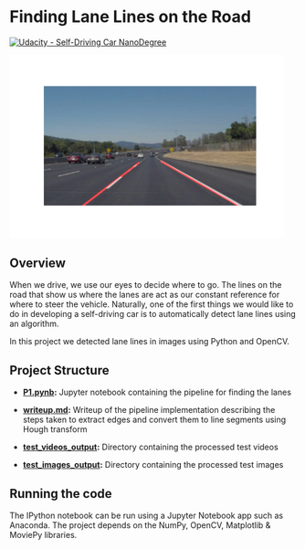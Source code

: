 # **Finding Lane Lines on the Road** 
[![Udacity - Self-Driving Car NanoDegree](https://s3.amazonaws.com/udacity-sdc/github/shield-carnd.svg)](http://www.udacity.com/drive)

<img src="test_images_output/solidWhiteCurve.jpg" width="480" alt="Combined Image" />

Overview
---

When we drive, we use our eyes to decide where to go.  The lines on the road that show us where the lanes are act as our constant reference for where to steer the vehicle.  Naturally, one of the first things we would like to do in developing a self-driving car is to automatically detect lane lines using an algorithm.

In this project we detected lane lines in images using Python and OpenCV.   

Project Structure
---

- **[P1.pynb](https://github.com/Yii99/Self-Driving-Car/blob/master/Project1-Find-Lane-Lines/P1.ipynb):** Jupyter notebook containing the pipeline for finding the lanes

- **[writeup.md](https://github.com/Yii99/Self-Driving-Car/blob/master/Project1-Find-Lane-Lines/writeup_template.md):** Writeup of the pipeline implementation describing the steps taken to extract edges and convert them to line segments using Hough transform

- **[test_videos_output](https://github.com/Yii99/Self-Driving-Car/tree/master/Project1-Find-Lane-Lines/test_videos_output):** Directory containing the processed test videos

- **[test_images_output](https://github.com/Yii99/Self-Driving-Car/tree/master/Project1-Find-Lane-Lines/test_images_output):** Directory containing the processed test images

Running the code
---

The IPython notebook can be run using a Jupyter Notebook app such as Anaconda. The project depends on the NumPy, OpenCV, Matplotlib & MoviePy libraries.






